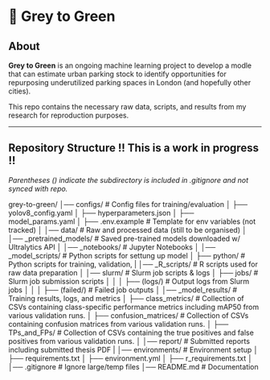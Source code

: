 # 🚀 Grey to Green
## About
**Grey to Green** is an ongoing machine learning project to develop a modle that can estimate urban parking stock to identify opportunities for repurposing underutilized parking spaces in London (and hopefully other cities).

This repo contains the necessary raw data, scripts, and results from my research for reproduction purposes.

---

## Repository Structure !! This is a work in progress !!
*Parentheses () indicate the subdirectory is included in .gitignore and not synced with repo.*

grey-to-green/
│── configs/              # Config files for training/evaluation
│   ├── yolov8_config.yaml
│   ├── hyperparameters.json
│   ├── model_params.yaml
│   ├── .env.example      # Template for env variables (not tracked)
│
│── data/                 # Raw and processed data (still to be organised)
│
│── _pretrained_models/               # Saved pre-trained models downloaded w/ Ultralytics API
│
│── _notebooks/            # Jupyter Notebooks
│
│── _model_scripts/              # Python scripts for settung up model
│   ├── python/           # Python scripts for training, validation, 
|
│── _R_scripts/              # R scripts used for raw data preparation
│
│── slurm/                # Slurm job scripts & logs
│   ├── jobs/             # Slurm job submission scripts
│   │
│   ├── (logs/)             # Output logs from Slurm jobs
│   │
│   ├── (failed/)           # Failed job outputs
│
│── _model_results/              # Training results, logs, and metrics
│   ├── class_metrics/             # Collection of CSVs containing class-specific performance metrics including mAP50 from various validation runs.
│   ├── confusion_matrices/          # Collection of CSVs containing confusion matrices from various validation runs.
│   ├── TPs_and_FPs/      # Collection of CSVs containing the true positives and false positives from various validation runs.
│
│── report/         # Submitted reports including submitted thesis PDF
|
│── environments/         # Environment setup
│   ├── requirements.txt
│   ├── environment.yml
│   ├── r_requirements.txt
│
│── .gitignore            # Ignore large/temp files
│── README.md             # Documentation

